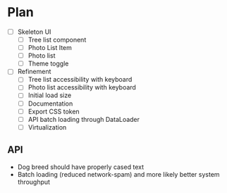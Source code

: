 # Plan

- [ ] Skeleton UI
  - [ ] Tree list component
  - [ ] Photo List Item
  - [ ] Photo list
  - [ ] Theme toggle
- [ ] Refinement
  - [ ] Tree list accessibility with keyboard
  - [ ] Photo list accessibility with keyboard
  - [ ] Initial load size
  - [ ] Documentation
  - [ ] Export CSS token
  - [ ] API batch loading through DataLoader
  - [ ] Virtualization

## API

- Dog breed should have properly cased text
- Batch loading (reduced network-spam) and more likely better system throughput
